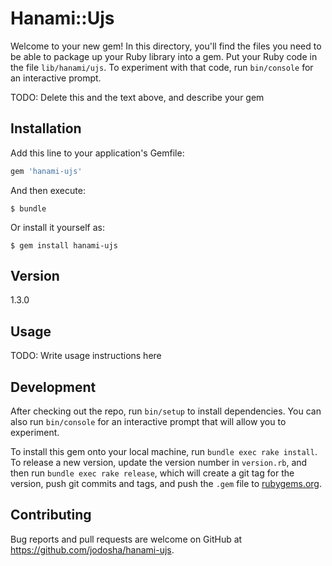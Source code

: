 # Hanami::Ujs

Welcome to your new gem! In this directory, you'll find the files you need to be able to package up your Ruby library into a gem. Put your Ruby code in the file `lib/hanami/ujs`. To experiment with that code, run `bin/console` for an interactive prompt.

TODO: Delete this and the text above, and describe your gem

## Installation

Add this line to your application's Gemfile:

```ruby
gem 'hanami-ujs'
```

And then execute:

    $ bundle

Or install it yourself as:

    $ gem install hanami-ujs

## Version

1.3.0

## Usage

TODO: Write usage instructions here

## Development

After checking out the repo, run `bin/setup` to install dependencies. You can also run `bin/console` for an interactive prompt that will allow you to experiment.

To install this gem onto your local machine, run `bundle exec rake install`. To release a new version, update the version number in `version.rb`, and then run `bundle exec rake release`, which will create a git tag for the version, push git commits and tags, and push the `.gem` file to [rubygems.org](https://rubygems.org).

## Contributing

Bug reports and pull requests are welcome on GitHub at https://github.com/jodosha/hanami-ujs.
